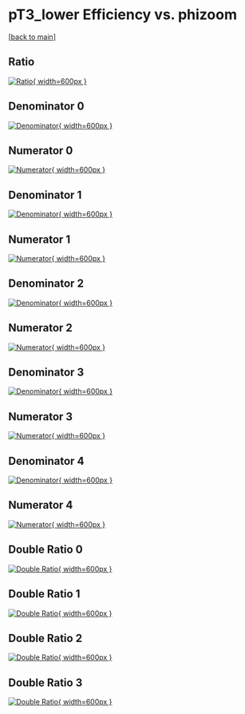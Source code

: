 # pT3_lower Efficiency vs. phizoom

[[back to main](./)]



## Ratio

[![Ratio](../mtv/var/pT3_lower_xtr_0_-1_eff_phizoom.png){ width=600px }](../mtv/var/pT3_lower_xtr_0_-1_eff_phizoom.pdf)

## Denominator 0

[![Denominator](../mtv/den/pT3_lower_xtr_0_-1_eff_phizoom_den0.png){ width=600px }](../mtv/den/pT3_lower_xtr_0_-1_eff_phizoom_den0.pdf)

## Numerator 0

[![Numerator](../mtv/num/pT3_lower_xtr_0_-1_eff_phizoom_num0.png){ width=600px }](../mtv/num/pT3_lower_xtr_0_-1_eff_phizoom_num0.pdf)

## Denominator 1

[![Denominator](../mtv/den/pT3_lower_xtr_0_-1_eff_phizoom_den1.png){ width=600px }](../mtv/den/pT3_lower_xtr_0_-1_eff_phizoom_den1.pdf)

## Numerator 1

[![Numerator](../mtv/num/pT3_lower_xtr_0_-1_eff_phizoom_num1.png){ width=600px }](../mtv/num/pT3_lower_xtr_0_-1_eff_phizoom_num1.pdf)

## Denominator 2

[![Denominator](../mtv/den/pT3_lower_xtr_0_-1_eff_phizoom_den2.png){ width=600px }](../mtv/den/pT3_lower_xtr_0_-1_eff_phizoom_den2.pdf)

## Numerator 2

[![Numerator](../mtv/num/pT3_lower_xtr_0_-1_eff_phizoom_num2.png){ width=600px }](../mtv/num/pT3_lower_xtr_0_-1_eff_phizoom_num2.pdf)

## Denominator 3

[![Denominator](../mtv/den/pT3_lower_xtr_0_-1_eff_phizoom_den3.png){ width=600px }](../mtv/den/pT3_lower_xtr_0_-1_eff_phizoom_den3.pdf)

## Numerator 3

[![Numerator](../mtv/num/pT3_lower_xtr_0_-1_eff_phizoom_num3.png){ width=600px }](../mtv/num/pT3_lower_xtr_0_-1_eff_phizoom_num3.pdf)

## Denominator 4

[![Denominator](../mtv/den/pT3_lower_xtr_0_-1_eff_phizoom_den4.png){ width=600px }](../mtv/den/pT3_lower_xtr_0_-1_eff_phizoom_den4.pdf)

## Numerator 4

[![Numerator](../mtv/num/pT3_lower_xtr_0_-1_eff_phizoom_num4.png){ width=600px }](../mtv/num/pT3_lower_xtr_0_-1_eff_phizoom_num4.pdf)

## Double Ratio 0

[![Double Ratio](../mtv/ratio/pT3_lower_xtr_0_-1_eff_phizoom_ratio0.png){ width=600px }](../mtv/ratio/pT3_lower_xtr_0_-1_eff_phizoom_ratio0.pdf)

## Double Ratio 1

[![Double Ratio](../mtv/ratio/pT3_lower_xtr_0_-1_eff_phizoom_ratio1.png){ width=600px }](../mtv/ratio/pT3_lower_xtr_0_-1_eff_phizoom_ratio1.pdf)

## Double Ratio 2

[![Double Ratio](../mtv/ratio/pT3_lower_xtr_0_-1_eff_phizoom_ratio2.png){ width=600px }](../mtv/ratio/pT3_lower_xtr_0_-1_eff_phizoom_ratio2.pdf)

## Double Ratio 3

[![Double Ratio](../mtv/ratio/pT3_lower_xtr_0_-1_eff_phizoom_ratio3.png){ width=600px }](../mtv/ratio/pT3_lower_xtr_0_-1_eff_phizoom_ratio3.pdf)

